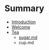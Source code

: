# Summary

* [Introduction](README.md)
* [Welcome](welcome.md)
* [Tea](tea.md)
   * [sugar.md](sugar.md)
   * cup.md

